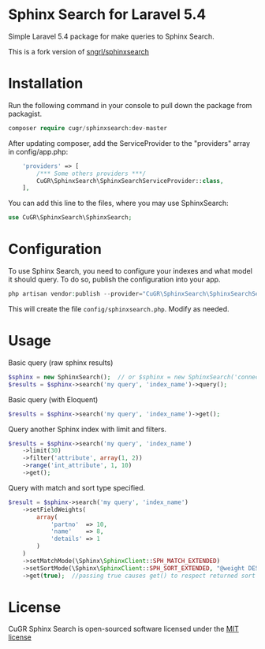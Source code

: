 Sphinx Search for Laravel 5.4
=======================
Simple Laravel 5.4 package for make queries to Sphinx Search.

This is a fork version of [sngrl/sphinxsearch](https://github.com/sngrl/sphinxsearch)

Installation
=======================

Run the following command in your console to pull down the package from packagist.

```php
composer require cugr/sphinxsearch:dev-master
```

After updating composer, add the ServiceProvider to the "providers" array in config/app.php:

```php
	'providers' => [
        /*** Some others providers ***/
        CuGR\SphinxSearch\SphinxSearchServiceProvider::class,
    ],
```

You can add this line to the files, where you may use SphinxSearch:

```php
use CuGR\SphinxSearch\SphinxSearch;
```

Configuration
=======================

To use Sphinx Search, you need to configure your indexes and what model it should query. To do so, publish the configuration into your app.

```php
php artisan vendor:publish --provider="CuGR\SphinxSearch\SphinxSearchServiceProvider"
```

This will create the file `config/sphinxsearch.php`. Modify as needed.

Usage
=======================

Basic query (raw sphinx results)
```php
$sphinx = new SphinxSearch();  // or $sphinx = new SphinxSearch('connection_name');
$results = $sphinx->search('my query', 'index_name')->query();
```

Basic query (with Eloquent)
```php
$results = $sphinx->search('my query', 'index_name')->get();
```

Query another Sphinx index with limit and filters.
```php
$results = $sphinx->search('my query', 'index_name')
	->limit(30)
	->filter('attribute', array(1, 2))
	->range('int_attribute', 1, 10)
	->get();
```

Query with match and sort type specified.
```php
$result = $sphinx->search('my query', 'index_name')
	->setFieldWeights(
		array(
			'partno'  => 10,
			'name'    => 8,
			'details' => 1
		)
	)
	->setMatchMode(\Sphinx\SphinxClient::SPH_MATCH_EXTENDED)
	->setSortMode(\Sphinx\SphinxClient::SPH_SORT_EXTENDED, "@weight DESC")
	->get(true);  //passing true causes get() to respect returned sort order
```


License
=======================

CuGR Sphinx Search is open-sourced software licensed under the [MIT license]('LICENSE')
